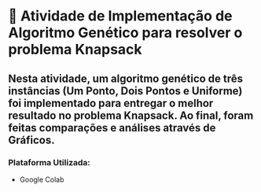 # 🎒 Atividade de Implementação de Algoritmo Genético para resolver o problema Knapsack

## Nesta atividade, um algoritmo genético de três instâncias (Um Ponto, Dois Pontos e Uniforme) foi implementado para entregar o melhor resultado no problema Knapsack. Ao final, foram feitas comparações e análises através de Gráficos.
### Plataforma Utilizada:
- Google Colab
